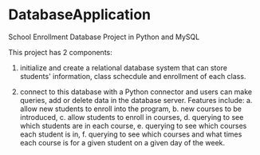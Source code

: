 # DatabaseApplication
School Enrollment Database Project in Python and MySQL

This project has 2 components:

1. initialize and create a relational database system that can store students' information, class schecdule and enrollment of each class.

2. connect to this database with a Python connector and users can make queries, add or delete data in the database server. Features include:
  a. allow new students to enroll into the program,
  b. new courses to be introduced,
  c. allow students to enroll in courses,
  d. querying to see which students are in each course, 
  e. querying to see which courses each student is in,
  f. querying to see which courses and what times each course is for a given student on a given day of the week.
